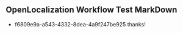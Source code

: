 ## OpenLocalization Workflow Test MarkDown
* f6809e9a-a543-4332-8dea-4a9f247be925 thanks!

<!--HONumber=Jul16_HO2-->


